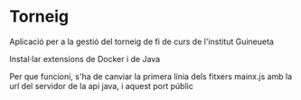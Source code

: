 # Torneig
Aplicació per a la gestió del torneig de fi de curs de l'institut Guineueta

Instal·lar extensions de Docker i de Java

Per que funcioni, s'ha de canviar la primera línia dels fitxers mainx.js amb la url del servidor de la api java, i  aquest port públic
